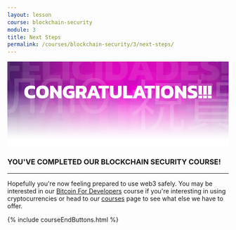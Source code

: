 ```yaml
---
layout: lesson
course: blockchain-security
module: 3
title: Next Steps
permalink: /courses/blockchain-security/3/next-steps/
---
```

<img src="/assets/img/Conclusion-01-2.png" />
<h3>YOU'VE COMPLETED OUR BLOCKCHAIN SECURITY COURSE!</h3>

<hr />

Hopefully you're now feeling prepared to use web3 safely. You may be interested in our <a href="https://theblockchaininstitute.org/courses/bitcoin-for-developers/">Bitcoin For Developers</a> course if you're interesting in using cryptocurrencies or head to our <a href="https://theblockchaininstitute.org/courses/">courses</a> page to see what else we have to offer.

{% include courseEndButtons.html %}